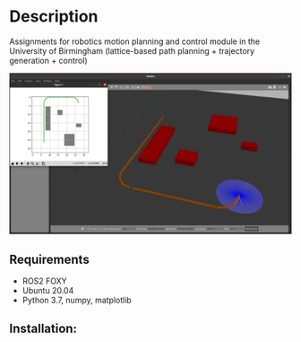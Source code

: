 # Description
Assignments for robotics motion planning and control module in the University of Birmingham (lattice-based path planning + trajectory generation + control) 

![exp](https://github.com/HyPAIR/Robotics_Motion_Planning_and_Control_Assignment2/blob/main/assignment2.png)

## Requirements
 - ROS2 FOXY
 - Ubuntu 20.04
 - Python 3.7, numpy, matplotlib
   
## Installation:
